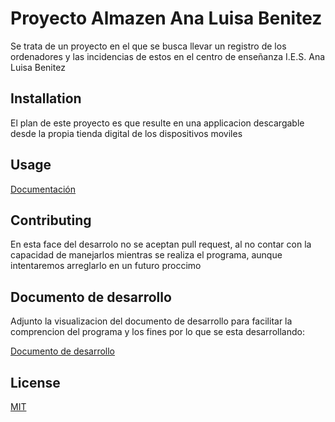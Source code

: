 # Proyecto Almazen Ana Luisa Benitez

Se trata de un proyecto en el que se busca llevar un registro de los ordenadores y las incidencias de estos en el centro de enseñanza I.E.S. Ana Luisa Benitez

## Installation

El plan de este proyecto es que resulte en una applicacion descargable desde la propia tienda digital de los dispositivos moviles

## Usage

[Documentación](https://github.com/LeonardoJesusFiguVal/Proyecto-Almazen-Ana-Luisa-Benitez/blob/master/dist/javadoc/proyecto/almacen/ana/luisa/benitez/package-summary.html)

## Contributing

En esta face del desarrolo no se aceptan pull request, al no contar con la capacidad de manejarlos mientras se realiza el programa, aunque intentaremos arreglarlo en un futuro proccimo

## Documento de desarrollo

Adjunto la visualizacion del documento de desarrollo para facilitar la comprencion del programa y los fines por lo que se esta desarrollando:

[Documento de desarrollo](https://docs.google.com/document/d/14oCW092g3Aq7ppTaPa3A5KK-1n_fWt_ruvYdm9Nd3FY/edit?usp=sharing)

## License

[MIT](https://choosealicense.com/licenses/mit/)
